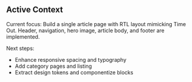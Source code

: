 ## Active Context

Current focus: Build a single article page with RTL layout mimicking Time Out. Header, navigation, hero image, article body, and footer are implemented.

Next steps:
- Enhance responsive spacing and typography
- Add category pages and listing
- Extract design tokens and componentize blocks


